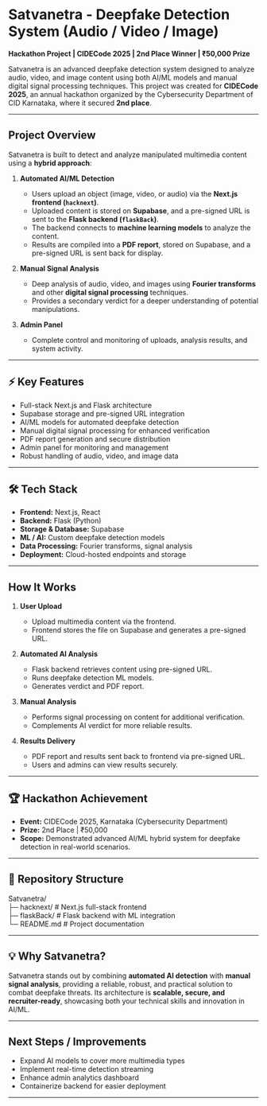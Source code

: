 # Satvanetra - Deepfake Detection System (Audio / Video / Image)

**Hackathon Project | CIDECode 2025 | 2nd Place Winner | ₹50,000 Prize**

Satvanetra is an advanced deepfake detection system designed to analyze audio, video, and image content using both AI/ML models and manual digital signal processing techniques. This project was created for **CIDECode 2025**, an annual hackathon organized by the Cybersecurity Department of CID Karnataka, where it secured **2nd place**.

---

## Project Overview

Satvanetra is built to detect and analyze manipulated multimedia content using a **hybrid approach**:  

1. **Automated AI/ML Detection**
   - Users upload an object (image, video, or audio) via the **Next.js frontend (`hacknext`)**.
   - Uploaded content is stored on **Supabase**, and a pre-signed URL is sent to the **Flask backend (`flaskBack`)**.
   - The backend connects to **machine learning models** to analyze the content.
   - Results are compiled into a **PDF report**, stored on Supabase, and a pre-signed URL is sent back for display.

2. **Manual Signal Analysis**
   - Deep analysis of audio, video, and images using **Fourier transforms** and other **digital signal processing** techniques.
   - Provides a secondary verdict for a deeper understanding of potential manipulations.

3. **Admin Panel**
   - Complete control and monitoring of uploads, analysis results, and system activity.

---

## ⚡ Key Features

- Full-stack Next.js and Flask architecture
- Supabase storage and pre-signed URL integration
- AI/ML models for automated deepfake detection
- Manual digital signal processing for enhanced verification
- PDF report generation and secure distribution
- Admin panel for monitoring and management
- Robust handling of audio, video, and image data

---

## 🛠 Tech Stack

- **Frontend:** Next.js, React  
- **Backend:** Flask (Python)  
- **Storage & Database:** Supabase  
- **ML / AI:** Custom deepfake detection models  
- **Data Processing:** Fourier transforms, signal analysis  
- **Deployment:** Cloud-hosted endpoints and storage  

---

## How It Works

1. **User Upload**
   - Upload multimedia content via the frontend.
   - Frontend stores the file on Supabase and generates a pre-signed URL.

2. **Automated AI Analysis**
   - Flask backend retrieves content using pre-signed URL.
   - Runs deepfake detection ML models.
   - Generates verdict and PDF report.

3. **Manual Analysis**
   - Performs signal processing on content for additional verification.
   - Complements AI verdict for more reliable results.

4. **Results Delivery**
   - PDF report and results sent back to frontend via pre-signed URL.
   - Users and admins can view results securely.

---

## 🏆 Hackathon Achievement

- **Event:** CIDECode 2025, Karnataka (Cybersecurity Department)  
- **Prize:** 2nd Place | ₹50,000  
- **Scope:** Demonstrated advanced AI/ML hybrid system for deepfake detection in real-world scenarios.

---

## 📁 Repository Structure

Satvanetra/  
├─ hacknext/    # Next.js full-stack frontend  
├─ flaskBack/   # Flask backend with ML integration  
└─ README.md    # Project documentation  

---

## 💡 Why Satvanetra?

Satvanetra stands out by combining **automated AI detection** with **manual signal analysis**, providing a reliable, robust, and practical solution to combat deepfake threats. Its architecture is **scalable, secure, and recruiter-ready**, showcasing both your technical skills and innovation in AI/ML.

---

## Next Steps / Improvements

- Expand AI models to cover more multimedia types
- Implement real-time detection streaming
- Enhance admin analytics dashboard
- Containerize backend for easier deployment

--- 
